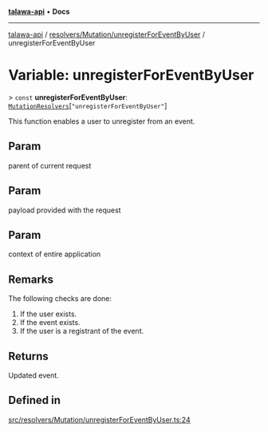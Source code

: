 [**talawa-api**](../../../../README.md) • **Docs**

***

[talawa-api](../../../../modules.md) / [resolvers/Mutation/unregisterForEventByUser](../README.md) / unregisterForEventByUser

# Variable: unregisterForEventByUser

\> `const` **unregisterForEventByUser**: [`MutationResolvers`](../../../../types/generatedGraphQLTypes/type-aliases/MutationResolvers.md)\[`"unregisterForEventByUser"`\]

This function enables a user to unregister from an event.

## Param

parent of current request

## Param

payload provided with the request

## Param

context of entire application

## Remarks

The following checks are done:
1. If the user exists.
2. If the event exists.
3. If the user is a registrant of the event.

## Returns

Updated event.

## Defined in

[src/resolvers/Mutation/unregisterForEventByUser.ts:24](https://github.com/PalisadoesFoundation/talawa-api/blob/f9e8275b1ddff2d3edcec79ee3b37c07998f6cc3/src/resolvers/Mutation/unregisterForEventByUser.ts#L24)
